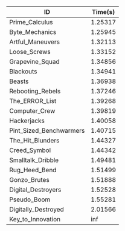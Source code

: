 |ID|Time(s)|
|-|-|
|Prime_Calculus|1.25317|
|Byte_Mechanics|1.25945|
|Artful_Maneuvers|1.32113|
|Loose_Screws|1.33152|
|Grapevine_Squad|1.34856|
|Blackouts|1.34941|
|Beasts|1.36938|
|Rebooting_Rebels|1.37246|
|The_ERROR_List|1.39268|
|Computer_Crew|1.39819|
|Hackerjacks|1.40058|
|Pint_Sized_Benchwarmers|1.40715|
|The_Hit_Blunders|1.44327|
|Creed_Symbol|1.44342|
|Smalltalk_Dribble|1.49481|
|Rug_Heed_Bend|1.51499|
|Gonzo_Brutes|1.51888|
|Digital_Destroyers|1.52528|
|Pseudo_Boom|1.55281|
|Digitally_Destroyed|2.01566|
|Key_to_Innovation|inf|

